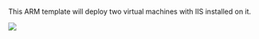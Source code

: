 This ARM template will deploy two virtual machines with IIS installed on it.

<a href="https://portal.azure.com/#create/Microsoft.Template/uri/https%3A%2F%2Fraw.githubusercontent.com%2FAzure%2FFastTrackForAzure%2Fmaster%2Fartifacts%2Farm-template-network%2F2vms-iis-lb.json" target="_blank">
    <img src="http://azuredeploy.net/deploybutton.png"/>
</a>